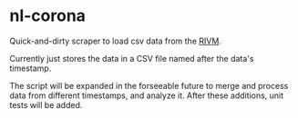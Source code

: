 # nl-corona
Quick-and-dirty scraper to load csv data from the [RIVM](https://www.rivm.nl/coronavirus-kaart-van-nederland). 

Currently just stores the data in a CSV file named after the data's timestamp. 

The script will be expanded in the forseeable future to merge and process data from different timestamps, and analyze it. 
After these additions, unit tests will be added.
